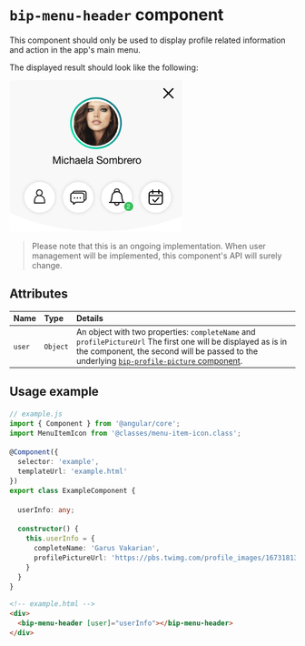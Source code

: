 # `bip-menu-header` component

This component should only be used to display profile related information and action in the app's main menu.

The displayed result should look like the following:

![bip-menu-header example][bmhexample]

> Please note that this is an ongoing implementation. When user management will be implemented, this component's API will surely change.

## Attributes

| Name   | Type           | Details                                                                                                                                                       |
|:---    | :---           | :---                                                                                                                                                          |
| `user` | `Object` | An object with two properties: `completeName` and `profilePictureUrl` The first one will be displayed as is in the component, the second will be passed to the underlying [`bip-profile-picture` component][bppc]. |

## Usage example

```ts
// example.js
import { Component } from '@angular/core';
import MenuItemIcon from '@classes/menu-item-icon.class';

@Component({
  selector: 'example',
  templateUrl: 'example.html'
})
export class ExampleComponent {

  userInfo: any;

  constructor() {
    this.userInfo = {
      completeName: 'Garus Vakarian',
      profilePictureUrl: 'https://pbs.twimg.com/profile_images/1673181320/garrus2_400x400.PNG'
    }
  }
}
```

```html
<!-- example.html -->
<div>
  <bip-menu-header [user]="userInfo"></bip-menu-header>
</div>
```


[bmhexample]: ../img/bip-menu-header-example.png
[bppc]: ./bip-profile-picture.md